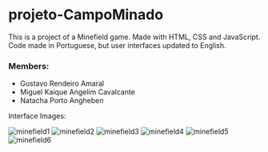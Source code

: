 # projeto-CampoMinado
This is a project of a Minefield game. Made with HTML, CSS and JavaScript. Code made in Portuguese, but user interfaces updated to English.

<h3>Members:</h3>
<ul>
  <li>Gustavo Rendeiro Amaral</li>
  <li>Miguel Kaique Angelim Cavalcante</li>
  <li>Natacha Porto Angheben</li>
</ul>

Interface Images:

![minefield1](https://user-images.githubusercontent.com/98829238/194717703-cf15e81c-e2e5-41c1-bea7-8f240d724df0.png)
![minefield2](https://user-images.githubusercontent.com/98829238/194717659-a193f608-177c-4692-aac5-e558e4ddc412.png)
![minefield3](https://user-images.githubusercontent.com/98829238/194717664-c17268e7-8e01-46d5-88dc-4a81de964cd7.png)
![minefield4](https://user-images.githubusercontent.com/98829238/194717666-68e7a969-9f8a-44f8-ab4a-39a66a1443bf.png)
![minefield5](https://user-images.githubusercontent.com/98829238/194717668-fa3e3429-2547-4075-b5c3-a6fe9a0b9a45.png)
![minefield6](https://user-images.githubusercontent.com/98829238/194717672-03f5530d-3d05-45b5-83dd-222e4e362c19.png)
  
